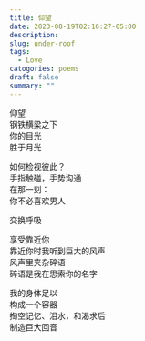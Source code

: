 ```yaml
---
title: 仰望
date: 2023-08-19T02:16:27-05:00
description: 
slug: under-roof
tags:
  - Love
catogories: poems
draft: false
summary: ""
---
```

仰望\
钢铁横梁之下\
你的目光\
胜于月光

如何检视彼此？\
手指触碰，手势沟通\
在那一刻：\
你不必喜欢男人

交换呼吸

享受靠近你\
靠近你时我听到巨大的风声\
风声里夹杂碎语\
碎语是我在思索你的名字

我的身体足以\
构成一个容器\
掏空记忆、泪水，和渴求后\
制造巨大回音
